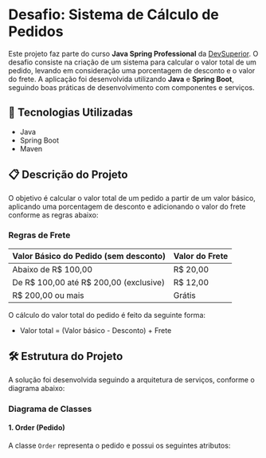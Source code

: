 # Desafio: Sistema de Cálculo de Pedidos

Este projeto faz parte do curso **Java Spring Professional** da [DevSuperior](https://devsuperior.com.br/). O desafio consiste na criação de um sistema para calcular o valor total de um pedido, levando em consideração uma porcentagem de desconto e o valor do frete. A aplicação foi desenvolvida utilizando **Java** e **Spring Boot**, seguindo boas práticas de desenvolvimento com componentes e serviços.

## 🚀 Tecnologias Utilizadas

- Java
- Spring Boot
- Maven

## 📋 Descrição do Projeto

O objetivo é calcular o valor total de um pedido a partir de um valor básico, aplicando uma porcentagem de desconto e adicionando o valor do frete conforme as regras abaixo:

### Regras de Frete
| Valor Básico do Pedido (sem desconto) | Valor do Frete |
|---------------------------------------|----------------|
| Abaixo de R$ 100,00                   | R$ 20,00       |
| De R$ 100,00 até R$ 200,00 (exclusive)| R$ 12,00       |
| R$ 200,00 ou mais                     | Grátis         |

O cálculo do valor total do pedido é feito da seguinte forma:

- Valor total = (Valor básico - Desconto) + Frete

## 🛠️ Estrutura do Projeto

A solução foi desenvolvida seguindo a arquitetura de serviços, conforme o diagrama abaixo:

### Diagrama de Classes

#### 1. Order (Pedido)
A classe `Order` representa o pedido e possui os seguintes atributos: